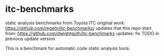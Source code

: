 itc-benchmarks
==============

static analysis benchmarks from Toyota ITC
original work: https://github.com/regehr/itc-benchmarks/
updates that this repo start from: https://github.com/dwightguth/itc-benchmarks
updates: fix TODO in previous update version

This is a benchmark for automatic code static analysis tools.
